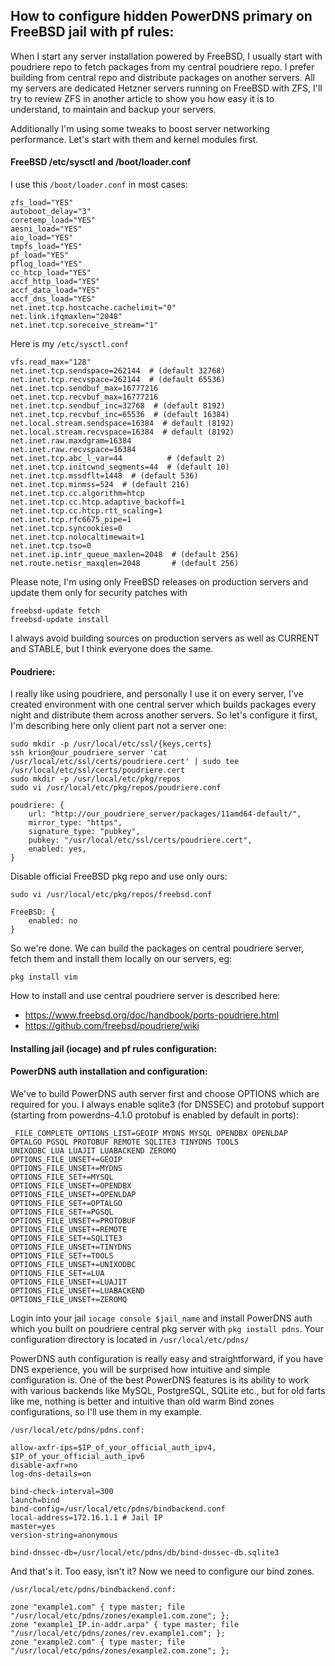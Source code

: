 ## How to configure hidden PowerDNS primary on FreeBSD jail with pf rules:

When I start any server installation powered by FreeBSD, I usually
start with poudriere repo to fetch packages from my central
poudriere repo.  I prefer building from central repo and distribute
packages on another servers.  All my servers are dedicated Hetzner
servers running on FreeBSD with ZFS, I'll try to review ZFS in
another article to show you how easy it is to understand, to
maintain and backup your servers.

Additionally I'm using some tweaks to boost server
networking performance.  Let's start with them and kernel modules
first.

#### FreeBSD /etc/sysctl and /boot/loader.conf

I use this `/boot/loader.conf` in most cases:

```
zfs_load="YES"
autoboot_delay="3"
coretemp_load="YES"
aesni_load="YES"
aio_load="YES"
tmpfs_load="YES"
pf_load="YES"
pflog_load="YES"
cc_htcp_load="YES"
accf_http_load="YES"
accf_data_load="YES"
accf_dns_load="YES"
net.inet.tcp.hostcache.cachelimit="0"
net.link.ifqmaxlen="2048"
net.inet.tcp.soreceive_stream="1"
```

Here is my `/etc/sysctl.conf`

```
vfs.read_max="128"
net.inet.tcp.sendspace=262144  # (default 32768)
net.inet.tcp.recvspace=262144  # (default 65536)
net.inet.tcp.sendbuf_max=16777216
net.inet.tcp.recvbuf_max=16777216
net.inet.tcp.sendbuf_inc=32768  # (default 8192)
net.inet.tcp.recvbuf_inc=65536  # (default 16384)
net.local.stream.sendspace=16384  # default (8192)
net.local.stream.recvspace=16384  # default (8192)
net.inet.raw.maxdgram=16384
net.inet.raw.recvspace=16384
net.inet.tcp.abc_l_var=44          # (default 2)
net.inet.tcp.initcwnd_segments=44  # (default 10)
net.inet.tcp.mssdflt=1448  # (default 536)
net.inet.tcp.minmss=524  # (default 216)
net.inet.tcp.cc.algorithm=htcp
net.inet.tcp.cc.htcp.adaptive_backoff=1
net.inet.tcp.cc.htcp.rtt_scaling=1
net.inet.tcp.rfc6675_pipe=1
net.inet.tcp.syncookies=0
net.inet.tcp.nolocaltimewait=1
net.inet.tcp.tso=0
net.inet.ip.intr_queue_maxlen=2048  # (default 256)
net.route.netisr_maxqlen=2048       # (default 256)
```

Please note, I'm using only FreeBSD releases on production servers and update them only for security patches with

```
freebsd-update fetch
freebsd-update install

```
I always avoid building sources on production servers as well as CURRENT and STABLE, but I think everyone does the same.

#### Poudriere:

I really like using poudriere, and personally I use it on every
server, I've created environment with one central server which
builds packages every night and distribute them across another
servers. So let's configure it first, I'm describing here only
client part not a server one:

```
sudo mkdir -p /usr/local/etc/ssl/{keys,certs}
ssh krion@our_poudriere_server 'cat /usr/local/etc/ssl/certs/poudriere.cert' | sudo tee /usr/local/etc/ssl/certs/poudriere.cert
sudo mkdir -p /usr/local/etc/pkg/repos
sudo vi /usr/local/etc/pkg/repos/poudriere.conf

poudriere: {
    url: "http://our_poudriere_server/packages/11amd64-default/",
    mirror_type: "https",
    signature_type: "pubkey",
    pubkey: "/usr/local/etc/ssl/certs/poudriere.cert",
    enabled: yes,
}
```
Disable official FreeBSD pkg repo and use only ours:
```
sudo vi /usr/local/etc/pkg/repos/freebsd.conf

FreeBSD: {
    enabled: no
}
```
So we're done.  We can build the packages on central poudriere
server, fetch them and install them locally on our servers, eg:
```
pkg install vim
```

How to install and use central poudriere server is described here:

* https://www.freebsd.org/doc/handbook/ports-poudriere.html
* https://github.com/freebsd/poudriere/wiki

#### Installing jail (iocage) and pf rules configuration:



#### PowerDNS auth installation and configuration:

We've to build PowerDNS auth server first and choose OPTIONS which
are required for you.  I always enable sqlite3 (for DNSSEC) and
protobuf support (starting from powerdns-4.1.0 protobuf is enabled
by default in ports):
```
_FILE_COMPLETE_OPTIONS_LIST=GEOIP MYDNS MYSQL OPENDBX OPENLDAP
OPTALGO PGSQL PROTOBUF REMOTE SQLITE3 TINYDNS TOOLS
UNIXODBC LUA LUAJIT LUABACKEND ZEROMQ
OPTIONS_FILE_UNSET+=GEOIP
OPTIONS_FILE_UNSET+=MYDNS
OPTIONS_FILE_SET+=MYSQL
OPTIONS_FILE_UNSET+=OPENDBX
OPTIONS_FILE_UNSET+=OPENLDAP
OPTIONS_FILE_SET+=OPTALGO
OPTIONS_FILE_SET+=PGSQL
OPTIONS_FILE_UNSET+=PROTOBUF
OPTIONS_FILE_UNSET+=REMOTE
OPTIONS_FILE_SET+=SQLITE3
OPTIONS_FILE_UNSET+=TINYDNS
OPTIONS_FILE_SET+=TOOLS
OPTIONS_FILE_UNSET+=UNIXODBC
OPTIONS_FILE_SET+=LUA
OPTIONS_FILE_UNSET+=LUAJIT
OPTIONS_FILE_UNSET+=LUABACKEND
OPTIONS_FILE_UNSET+=ZEROMQ
```

Login into your jail `iocage console $jail_name` and install
PowerDNS auth which you built on poudriere central pkg server with
`pkg install pdns`.  Your configuration directory is located in 
`/usr/local/etc/pdns/`

PowerDNS auth configuration is really easy and straightforward, if
you have DNS experience, you will be surprised how intuitive and
simple configuration is.  One of the best PowerDNS features is its
ability to work with various backends like MySQL, PostgreSQL, SQLite
etc., but for old farts like me, nothing is better and intuitive
than old warm Bind zones configurations, so I'll use them in my
example. 

```
/usr/local/etc/pdns/pdns.conf:

allow-axfr-ips=$IP_of_your_official_auth_ipv4, $IP_of_your_official_auth_ipv6
disable-axfr=no
log-dns-details=on

bind-check-interval=300
launch=bind
bind-config=/usr/local/etc/pdns/bindbackend.conf
local-address=172.16.1.1 # Jail IP
master=yes
version-string=anonymous

bind-dnssec-db=/usr/local/etc/pdns/db/bind-dnssec-db.sqlite3
```

And that's it.  Too easy, isn't it?  Now we need to configure our bind
zones.
```
/usr/local/etc/pdns/bindbackend.conf:

zone "example1.com" { type master; file "/usr/local/etc/pdns/zones/example1.com.zone"; };
zone "example1_IP.in-addr.arpa" { type master; file "/usr/local/etc/pdns/zones/rev.example1.com"; };
zone "example2.com" { type master; file "/usr/local/etc/pdns/zones/example2.com.zone"; };
```
